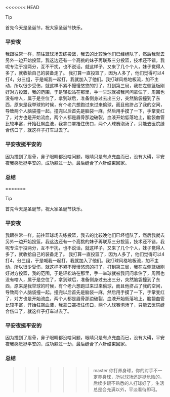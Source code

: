 <<<<<<< HEAD
> [!tip]
> 首先今天是圣诞节，祝大家圣诞节快乐。

### 平安夜
我跟往常一样，前往篮球场去练投篮，我去的比较晚他们已经组队了，然后我就去另外一边开始投篮，我这边还有一个高挑的妹子再联系三分投篮，技术还不错，我呢专注于投两分，互不干扰，也不说话，就这样子，又来了几个个人，妹子觉得人多了，就收拾自己的装备走了。
我打算一直投篮了，因为人多了，他们觉得可以4打4，分三组，于是喊我一起打，我就加入了他们。我打球风格地板流，加不主动，所以很少受伤，就这样不紧不慢慢悠悠的打了，打到第三局，我在左侧篮板刚好对方投篮，我的范围，于是轻松站在那里，手一举球就被我问问拿住了，周围也没有啥人，属于是空位了，拿到球后，准备侧身过去出三分，突然脑袋撞到了东西，原来是我举球的时候，有个老六想跑过来过来偷球，而且他挤占了我的空间，导致两个人脑袋撞一起。撞完以后首先是脑袋一麻，然后用手摸了一下，手掌变红了，对方也是开始流血，两个人都是眉骨那边破裂，血液开始低落地上，脑袋血管比较丰富，开始狂飙血液，我拿口罩捂住伤口，两个人球赛泡汤了，只能去医院缝合伤口了，就这样子打车过去了。
### 平安夜挺平安的
因为撞到了眉骨，鼻子眼睛都没啥问题，眼睛只是有点充血而已，没有大碍，平安夜我感觉挺平安的，成功躲过一劫，最后缝合了六针结束回家。
### 总结
=======
> [!tip]
> 首先今天是圣诞节，祝大家圣诞节快乐。

### 平安夜
我跟往常一样，前往篮球场去练投篮，我去的比较晚他们已经组队了，然后我就去另外一边开始投篮，我这边还有一个高挑的妹子再联系三分投篮，技术还不错，我呢专注于投两分，互不干扰，也不说话，就这样子，又来了几个个人，妹子觉得人多了，就收拾自己的装备走了。
我打算一直投篮了，因为人多了，他们觉得可以4打4，分三组，于是喊我一起打，我就加入了他们。我打球风格地板流，加不主动，所以很少受伤，就这样不紧不慢慢悠悠的打了，打到第三局，我在左侧篮板刚好对方投篮，我的范围，于是轻松站在那里，手一举球就被我问问拿住了，周围也没有啥人，属于是空位了，拿到球后，准备侧身过去出三分，突然脑袋撞到了东西，原来是我举球的时候，有个老六想跑过来过来偷球，而且他挤占了我的空间，导致两个人脑袋撞一起。撞完以后首先是脑袋一麻，然后用手摸了一下，手掌变红了，对方也是开始流血，两个人都是眉骨那边破裂，血液开始低落地上，脑袋血管比较丰富，开始狂飙血液，我拿口罩捂住伤口，两个人球赛泡汤了，只能去医院缝合伤口了，就这样子打车过去了。
### 平安夜挺平安的
因为撞到了眉骨，鼻子眼睛都没啥问题，眼睛只是有点充血而已，没有大碍，平安夜我感觉挺平安的，成功躲过一劫，最后缝合了六针结束回家。
### 总结
>>>>>>> master
你打养身球，你的对手不一定养身球，所以球场还是挺危险的，后续少跟不熟悉的人打球好了，生活总是会充满以外，平淡看待即可。